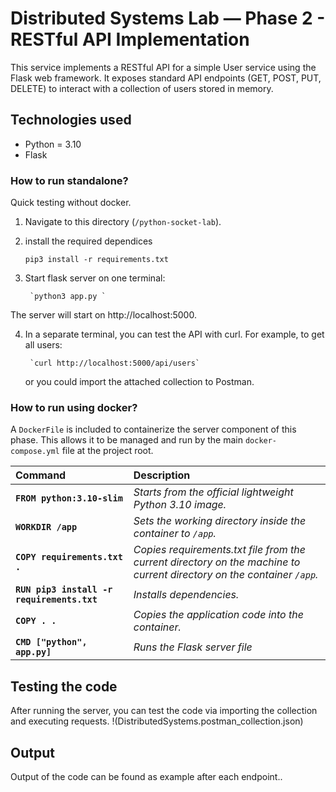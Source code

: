 # **Distributed Systems Lab — Phase 2 - RESTful API Implementation**

This service implements a RESTful API for a simple User service using the Flask web framework.
It exposes standard API endpoints (GET, POST, PUT, DELETE) to interact with a collection of users stored in memory.

## Technologies used

- Python = 3.10 
- Flask 


### How to run standalone? 
Quick testing without docker. 


1.  Navigate to this directory (`/python-socket-lab`).

2. install the required dependices 

    
    `pip3 install -r requirements.txt`

3. Start flask server on one terminal:

        `python3 app.py `
The server will start on http://localhost:5000.

4. In a separate terminal, you can test the API with curl. For example, to get all users:

        `curl http://localhost:5000/api/users`

    or you could import the attached collection to Postman. 

### How to run using docker? 
A `DockerFile` is included to containerize the server component of this phase. This allows it to be managed and run by the main 
`docker-compose.yml` file at the project root. 


| Command                                     | Description                                                                                                            |
|:--------------------------------------------|:-----------------------------------------------------------------------------------------------------------------------|
| **`FROM python:3.10-slim`**                 | *Starts from the official lightweight Python 3.10 image.*                                                              |
| **`WORKDIR /app`**                          | *Sets the working directory inside the container to `/app`.*                                                           |
| **`COPY requirements.txt .`**               | *Copies requirements.txt file from the current directory on the machine to current directory on the container `/app`.* |
| **`RUN pip3 install -r requirements.txt `** | *Installs dependencies.*                                                                                               |
| **`COPY . .`**                              | *Copies the application code into the container.*                                                                      |
| **`CMD ["python", app.py]`**                | *Runs the Flask server file*                                                                                           |

## **Testing the code**

After running the server, you can test the code via importing the collection and executing requests.
!(DistributedSystems.postman_collection.json)


## **Output**
Output of the code can be found as example after each endpoint..